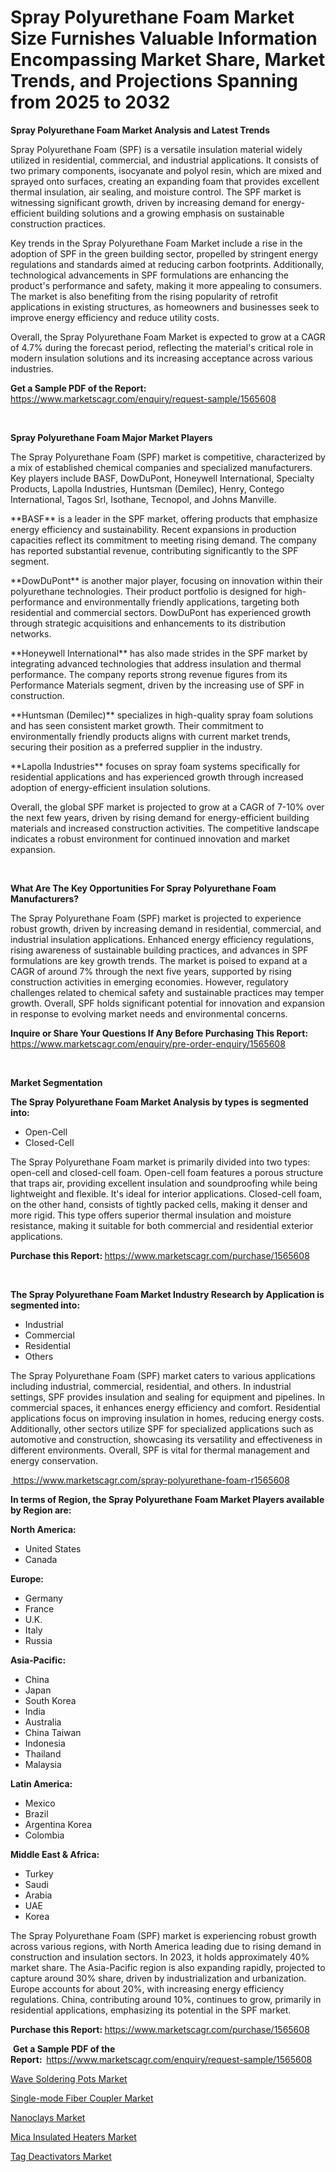 <p><h1>Spray Polyurethane Foam Market Size Furnishes Valuable Information Encompassing Market Share, Market Trends, and Projections Spanning from 2025 to 2032</h1></p><p><strong>Spray Polyurethane Foam Market Analysis and Latest Trends</strong></p>
<p><p>Spray Polyurethane Foam (SPF) is a versatile insulation material widely utilized in residential, commercial, and industrial applications. It consists of two primary components, isocyanate and polyol resin, which are mixed and sprayed onto surfaces, creating an expanding foam that provides excellent thermal insulation, air sealing, and moisture control. The SPF market is witnessing significant growth, driven by increasing demand for energy-efficient building solutions and a growing emphasis on sustainable construction practices.</p><p>Key trends in the Spray Polyurethane Foam Market include a rise in the adoption of SPF in the green building sector, propelled by stringent energy regulations and standards aimed at reducing carbon footprints. Additionally, technological advancements in SPF formulations are enhancing the product's performance and safety, making it more appealing to consumers. The market is also benefiting from the rising popularity of retrofit applications in existing structures, as homeowners and businesses seek to improve energy efficiency and reduce utility costs.</p><p>Overall, the Spray Polyurethane Foam Market is expected to grow at a CAGR of 4.7% during the forecast period, reflecting the material's critical role in modern insulation solutions and its increasing acceptance across various industries.</p></p>
<p><strong>Get a Sample PDF of the Report:&nbsp;</strong> <a href="https://www.marketscagr.com/enquiry/request-sample/1565608?utm_campaign=3495&utm_medium=2&utm_source=Github&utm_content=ia&utm_term=31032025&utm_id=spray-polyurethane-foam">https://www.marketscagr.com/enquiry/request-sample/1565608</a></p>
<p>&nbsp;</p>
<p><strong>Spray Polyurethane Foam Major Market Players</strong></p>
<p><p>The Spray Polyurethane Foam (SPF) market is competitive, characterized by a mix of established chemical companies and specialized manufacturers. Key players include BASF, DowDuPont, Honeywell International, Specialty Products, Lapolla Industries, Huntsman (Demilec), Henry, Contego International, Tagos Srl, Isothane, Tecnopol, and Johns Manville.</p><p>**BASF** is a leader in the SPF market, offering products that emphasize energy efficiency and sustainability. Recent expansions in production capacities reflect its commitment to meeting rising demand. The company has reported substantial revenue, contributing significantly to the SPF segment.</p><p>**DowDuPont** is another major player, focusing on innovation within their polyurethane technologies. Their product portfolio is designed for high-performance and environmentally friendly applications, targeting both residential and commercial sectors. DowDuPont has experienced growth through strategic acquisitions and enhancements to its distribution networks.</p><p>**Honeywell International** has also made strides in the SPF market by integrating advanced technologies that address insulation and thermal performance. The company reports strong revenue figures from its Performance Materials segment, driven by the increasing use of SPF in construction.</p><p>**Huntsman (Demilec)** specializes in high-quality spray foam solutions and has seen consistent market growth. Their commitment to environmentally friendly products aligns with current market trends, securing their position as a preferred supplier in the industry.</p><p>**Lapolla Industries** focuses on spray foam systems specifically for residential applications and has experienced growth through increased adoption of energy-efficient insulation solutions. </p><p>Overall, the global SPF market is projected to grow at a CAGR of 7-10% over the next few years, driven by rising demand for energy-efficient building materials and increased construction activities. The competitive landscape indicates a robust environment for continued innovation and market expansion.</p></p>
<p>&nbsp;</p>
<p><strong>What Are The Key Opportunities For Spray Polyurethane Foam Manufacturers?</strong></p>
<p><p>The Spray Polyurethane Foam (SPF) market is projected to experience robust growth, driven by increasing demand in residential, commercial, and industrial insulation applications. Enhanced energy efficiency regulations, rising awareness of sustainable building practices, and advances in SPF formulations are key growth trends. The market is poised to expand at a CAGR of around 7% through the next five years, supported by rising construction activities in emerging economies. However, regulatory challenges related to chemical safety and sustainable practices may temper growth. Overall, SPF holds significant potential for innovation and expansion in response to evolving market needs and environmental concerns.</p></p>
<p><strong>Inquire or Share Your Questions If Any Before Purchasing This Report:</strong> <a href="https://www.marketscagr.com/enquiry/pre-order-enquiry/1565608?utm_campaign=3495&utm_medium=2&utm_source=Github&utm_content=ia&utm_term=31032025&utm_id=spray-polyurethane-foam">https://www.marketscagr.com/enquiry/pre-order-enquiry/1565608</a></p>
<p>&nbsp;</p>
<p><strong>Market Segmentation</strong></p>
<p><strong>The Spray Polyurethane Foam Market Analysis by types is segmented into:</strong></p>
<p><ul><li>Open-Cell</li><li>Closed-Cell</li></ul></p>
<p><p>The Spray Polyurethane Foam market is primarily divided into two types: open-cell and closed-cell foam. Open-cell foam features a porous structure that traps air, providing excellent insulation and soundproofing while being lightweight and flexible. It's ideal for interior applications. Closed-cell foam, on the other hand, consists of tightly packed cells, making it denser and more rigid. This type offers superior thermal insulation and moisture resistance, making it suitable for both commercial and residential exterior applications.</p></p>
<p><strong>Purchase this Report:&nbsp;</strong><a href="https://www.marketscagr.com/purchase/1565608?utm_campaign=3495&utm_medium=2&utm_source=Github&utm_content=ia&utm_term=31032025&utm_id=spray-polyurethane-foam">https://www.marketscagr.com/purchase/1565608</a></p>
<p>&nbsp;</p>
<p><strong>The Spray Polyurethane Foam Market Industry Research by Application is segmented into:</strong></p>
<p><ul><li>Industrial</li><li>Commercial</li><li>Residential</li><li>Others</li></ul></p>
<p><p>The Spray Polyurethane Foam (SPF) market caters to various applications including industrial, commercial, residential, and others. In industrial settings, SPF provides insulation and sealing for equipment and pipelines. In commercial spaces, it enhances energy efficiency and comfort. Residential applications focus on improving insulation in homes, reducing energy costs. Additionally, other sectors utilize SPF for specialized applications such as automotive and construction, showcasing its versatility and effectiveness in different environments. Overall, SPF is vital for thermal management and energy conservation.</p></p>
<p><a href="https://www.marketscagr.com/spray-polyurethane-foam-r1565608?utm_campaign=3495&utm_medium=2&utm_source=Github&utm_content=ia&utm_term=31032025&utm_id=spray-polyurethane-foam">&nbsp;https://www.marketscagr.com/spray-polyurethane-foam-r1565608</a></p>
<p><strong>In terms of Region, the Spray Polyurethane Foam Market Players available by Region are:</strong></p>
<p>
    <p> <strong> North America: </strong>
        <ul>
            <li>United States</li>
            <li>Canada</li>
        </ul>
        </p> 
    <p> <strong> Europe: </strong>
        <ul>
            <li>Germany</li>
            <li>France</li>
            <li>U.K.</li>
            <li>Italy</li>
            <li>Russia</li>
        </ul>
        </p> 
    <p> <strong> Asia-Pacific: </strong>
        <ul>
            <li>China</li>
            <li>Japan</li>
            <li>South Korea</li>
            <li>India</li>
            <li>Australia</li>
            <li>China Taiwan</li>
            <li>Indonesia</li>
            <li>Thailand</li>
            <li>Malaysia</li>
        </ul>
        </p> 
    <p> <strong> Latin America: </strong>
        <ul>
            <li>Mexico</li>
            <li>Brazil</li>
            <li>Argentina Korea</li>
            <li>Colombia</li>
        </ul>
        </p> 
    <p> <strong> Middle East & Africa: </strong>
        <ul>
            <li>Turkey</li>
            <li>Saudi</li>
            <li>Arabia</li>
            <li>UAE</li>
            <li>Korea</li>
        </ul>
    </p>
    </p>
<p><p>The Spray Polyurethane Foam (SPF) market is experiencing robust growth across various regions, with North America leading due to rising demand in construction and insulation sectors. In 2023, it holds approximately 40% market share. The Asia-Pacific region is also expanding rapidly, projected to capture around 30% share, driven by industrialization and urbanization. Europe accounts for about 20%, with increasing energy efficiency regulations. China, contributing around 10%, continues to grow, primarily in residential applications, emphasizing its potential in the SPF market.</p></p>
<p><strong>Purchase this Report: </strong><a href="https://www.marketscagr.com/purchase/1565608?utm_campaign=3495&utm_medium=2&utm_source=Github&utm_content=ia&utm_term=31032025&utm_id=spray-polyurethane-foam">https://www.marketscagr.com/purchase/1565608</a></p>
<p>&nbsp;<strong>Get a Sample PDF of the Report:&nbsp;&nbsp;</strong><a href="https://www.marketscagr.com/enquiry/request-sample/1565608?utm_campaign=3495&utm_medium=2&utm_source=Github&utm_content=ia&utm_term=31032025&utm_id=spray-polyurethane-foam">https://www.marketscagr.com/enquiry/request-sample/1565608</a></p>
<p><strong></strong></p>
<p><p><a href="https://www.linkedin.com/pulse/wave-soldering-pots-market-research-report-industry-analysis-nzlgf?utm_campaign=3495&utm_medium=2&utm_source=Github&utm_content=ia&utm_term=31032025&utm_id=spray-polyurethane-foam">Wave Soldering Pots Market</a></p><p><a href="https://www.linkedin.com/pulse/strategic-analysis-single-mode-fiber-coupler-market-forecast-dc63f?utm_campaign=3495&utm_medium=2&utm_source=Github&utm_content=ia&utm_term=31032025&utm_id=spray-polyurethane-foam">Single-mode Fiber Coupler Market</a></p><p><a href="https://github.com/prantoblouin/Market-Research-Report-List-1/blob/main/nanoclays-market.md?utm_campaign=3495&utm_medium=2&utm_source=Github&utm_content=ia&utm_term=31032025&utm_id=spray-polyurethane-foam">Nanoclays Market</a></p><p><a href="https://www.linkedin.com/pulse/future-mica-insulated-heaters-market-industry-overview-ticqf?utm_campaign=3495&utm_medium=2&utm_source=Github&utm_content=ia&utm_term=31032025&utm_id=spray-polyurethane-foam">Mica Insulated Heaters Market</a></p><p><a href="https://www.linkedin.com/pulse/delving-growth-market-tag-deactivators-expected-134-cagr-9g9uf?utm_campaign=3495&utm_medium=2&utm_source=Github&utm_content=ia&utm_term=31032025&utm_id=spray-polyurethane-foam">Tag Deactivators Market</a></p></p>